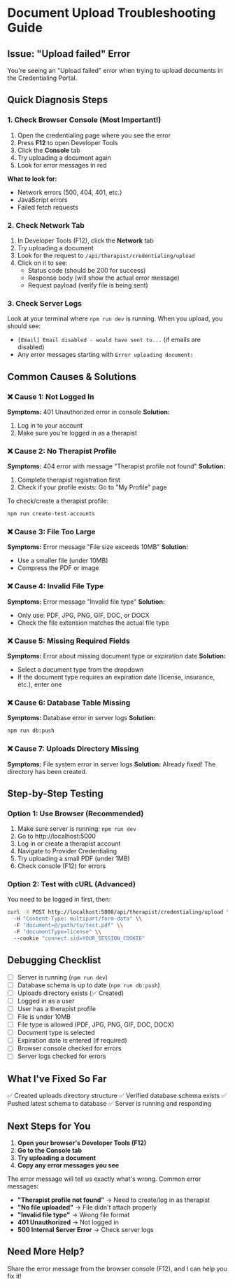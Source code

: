 # Document Upload Troubleshooting Guide

## Issue: "Upload failed" Error

You're seeing an "Upload failed" error when trying to upload documents in the Credentialing Portal.

## Quick Diagnosis Steps

### 1. Check Browser Console (Most Important!)
1. Open the credentialing page where you see the error
2. Press **F12** to open Developer Tools
3. Click the **Console** tab
4. Try uploading a document again
5. Look for error messages in red

**What to look for:**
- Network errors (500, 404, 401, etc.)
- JavaScript errors
- Failed fetch requests

### 2. Check Network Tab
1. In Developer Tools (F12), click the **Network** tab
2. Try uploading a document
3. Look for the request to `/api/therapist/credentialing/upload`
4. Click on it to see:
   - Status code (should be 200 for success)
   - Response body (will show the actual error message)
   - Request payload (verify file is being sent)

### 3. Check Server Logs
Look at your terminal where `npm run dev` is running. When you upload, you should see:
- `[Email] Email disabled - would have sent to...` (if emails are disabled)
- Any error messages starting with `Error uploading document:`

## Common Causes & Solutions

### ❌ Cause 1: Not Logged In
**Symptoms:** 401 Unauthorized error in console
**Solution:**
1. Log in to your account
2. Make sure you're logged in as a therapist

### ❌ Cause 2: No Therapist Profile
**Symptoms:** 404 error with message "Therapist profile not found"
**Solution:**
1. Complete therapist registration first
2. Check if your profile exists: Go to "My Profile" page

To check/create a therapist profile:
```bash
npm run create-test-accounts
```

### ❌ Cause 3: File Too Large
**Symptoms:** Error message "File size exceeds 10MB"
**Solution:**
- Use a smaller file (under 10MB)
- Compress the PDF or image

### ❌ Cause 4: Invalid File Type
**Symptoms:** Error message "Invalid file type"
**Solution:**
- Only use: PDF, JPG, PNG, GIF, DOC, or DOCX
- Check the file extension matches the actual file type

### ❌ Cause 5: Missing Required Fields
**Symptoms:** Error about missing document type or expiration date
**Solution:**
- Select a document type from the dropdown
- If the document type requires an expiration date (license, insurance, etc.), enter one

### ❌ Cause 6: Database Table Missing
**Symptoms:** Database error in server logs
**Solution:**
```bash
npm run db:push
```

### ❌ Cause 7: Uploads Directory Missing
**Symptoms:** File system error in server logs
**Solution:** Already fixed! The directory has been created.

## Step-by-Step Testing

### Option 1: Use Browser (Recommended)
1. Make sure server is running: `npm run dev`
2. Go to http://localhost:5000
3. Log in or create a therapist account
4. Navigate to Provider Credentialing
5. Try uploading a small PDF (under 1MB)
6. Check console (F12) for errors

### Option 2: Test with cURL (Advanced)
You need to be logged in first, then:
```bash
curl -X POST http://localhost:5000/api/therapist/credentialing/upload \\
  -H "Content-Type: multipart/form-data" \\
  -F "document=@/path/to/test.pdf" \\
  -F "documentType=license" \\
  --cookie "connect.sid=YOUR_SESSION_COOKIE"
```

## Debugging Checklist

- [ ] Server is running (`npm run dev`)
- [ ] Database schema is up to date (`npm run db:push`)
- [ ] Uploads directory exists (✅ Created)
- [ ] Logged in as a user
- [ ] User has a therapist profile
- [ ] File is under 10MB
- [ ] File type is allowed (PDF, JPG, PNG, GIF, DOC, DOCX)
- [ ] Document type is selected
- [ ] Expiration date is entered (if required)
- [ ] Browser console checked for errors
- [ ] Server logs checked for errors

## What I've Fixed So Far

✅ Created uploads directory structure
✅ Verified database schema exists
✅ Pushed latest schema to database
✅ Server is running and responding

## Next Steps for You

1. **Open your browser's Developer Tools (F12)**
2. **Go to the Console tab**
3. **Try uploading a document**
4. **Copy any error messages you see**

The error message will tell us exactly what's wrong. Common error messages:

- **"Therapist profile not found"** → Need to create/log in as therapist
- **"No file uploaded"** → File didn't attach properly
- **"Invalid file type"** → Wrong file format
- **401 Unauthorized** → Not logged in
- **500 Internal Server Error** → Check server logs

## Need More Help?

Share the error message from the browser console (F12), and I can help you fix it!
